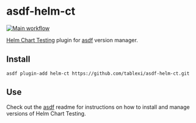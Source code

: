 # asdf-helm-ct

[![Main workflow](https://github.com/tablexi/asdf-helm-ct/workflows/Main%20workflow/badge.svg)](https://github.com/tablexi/asdf-helm-ct/actions)

[Helm Chart Testing](https://github.com/helm/chart-testing) plugin for [asdf](https://github.com/asdf-vm/asdf) version manager.

## Install

```
asdf plugin-add helm-ct https://github.com/tablexi/asdf-helm-ct.git
```

## Use

Check out the [asdf](https://github.com/asdf-vm/asdf) readme for instructions on how to install and manage versions of Helm Chart Testing.
